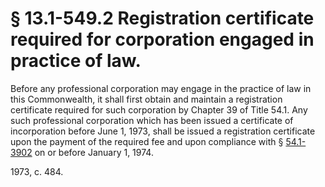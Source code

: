 # § 13.1-549.2 Registration certificate required for corporation engaged in practice of law.

<p>Before any professional corporation may engage in the practice of law in this Commonwealth, it shall first obtain and maintain a registration certificate required for such corporation by Chapter 39 of Title 54.1. Any such professional corporation which has been issued a certificate of incorporation before June 1, 1973, shall be issued a registration certificate upon the payment of the required fee and upon compliance with § <a href='http://law.lis.virginia.gov/vacode/54.1-3902/'>54.1-3902</a> on or before January 1, 1974.</p><p>1973, c. 484.</p>